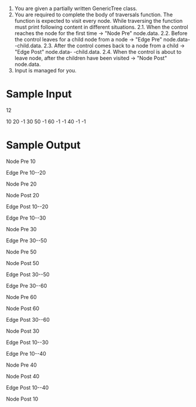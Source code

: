 1. You are given a partially written GenericTree class.
2. You are required to complete the body of traversals function. The function is expected to visit every node. While traversing the function must print following content in different situations.
   2.1. When the control reaches the node for the first time -> "Node Pre" node.data.
   2.2. Before the control leaves for a child node from a node -> "Edge Pre" 
   node.data--child.data.
   2.3. After the control comes back to a node from a child -> "Edge Post" node.data- 
   -child.data.
    2.4. When the control is about to leave node, after the children have been visited 
    -> "Node Post" node.data.
3. Input is managed for you.



# Sample Input

12

10 20 -1 30 50 -1 60 -1 -1 40 -1 -1

# Sample Output

Node Pre 10

Edge Pre 10--20

Node Pre 20

Node Post 20

Edge Post 10--20

Edge Pre 10--30

Node Pre 30

Edge Pre 30--50

Node Pre 50

Node Post 50

Edge Post 30--50

Edge Pre 30--60

Node Pre 60

Node Post 60

Edge Post 30--60

Node Post 30

Edge Post 10--30

Edge Pre 10--40

Node Pre 40

Node Post 40

Edge Post 10--40

Node Post 10